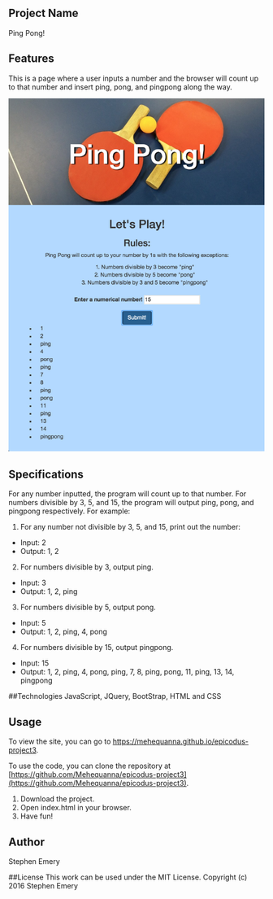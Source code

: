## Project Name
Ping Pong!

## Features
This is a page where a user inputs a number and the browser will count up to that number and insert ping, pong, and pingpong along the way.

![screenshot of project](pingpong.png)

## Specifications
For any number inputted, the program will count up to that number. For numbers divisible by 3, 5, and 15, the program will output ping, pong, and pingpong respectively.
For example:

1. For any number not divisible by 3, 5, and 15, print out the number:
  - Input: 2
  - Output: 1, 2

2. For numbers divisible by 3, output ping.
  - Input: 3
  - Output: 1, 2, ping

3. For numbers divisible by 5, output pong.
  - Input: 5
  - Output: 1, 2, ping, 4, pong

4. For numbers divisible by 15, output pingpong.
 - Input: 15
 - Output: 1, 2, ping, 4, pong, ping, 7, 8, ping, pong, 11, ping, 13, 14, pingpong

##Technologies
JavaScript, JQuery, BootStrap, HTML and CSS

## Usage
To view the site, you can go to https://mehequanna.github.io/epicodus-project3.

To use the code, you can clone the repository at [https://github.com/Mehequanna/epicodus-project3](https://github.com/Mehequanna/epicodus-project3).

1. Download the project.
2. Open index.html in your browser.
3. Have fun!

## Author
Stephen Emery

##License
This work can be used under the MIT License.
Copyright (c) 2016 Stephen Emery
